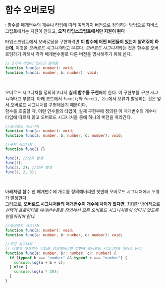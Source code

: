 # 함수 오버로딩

: 함수를 매개변수의 개수나 타입에 따라 여러가지 버전으로 정의하는 방법으로 자바스크립트에서는 지원이 안되고, **오직 타입스크립트에서만 지원이 된다**

타입스크립트에서 오버로딩을 구현하려면 **이 함수에 어떤 버전들이 있는지 알려줘야 하는데**, 이것을 *오버로드 시그니처*라고 부른다. *오버로드 시그니처*라는 것은 함수를 오버로딩하기 위해서 각각 매개변수별로 다른 버전을 명시해주기 위해 쓴다.

```ts
// 2가지 버전이 있다고 알려줌
function func(a: number): void;
function func(a: number, b: number): void;
```

<br>

오버로드 시그니처를 정의하고나서 **실제 함수를 구현**해야 한다. 이 구현부를 *구현 시그니처*라고 부른다. 아래 코드에서 `func();`와 `func(1, 2);`에서 오류가 발생하는 것은 앞서 오버로드 시그니처를 구현해놨기 때문이다.  
함수를 호출할 때, 이런 인수들의 타입이, 실제 구현부에 정의된 이 매개변수의 개수나 타입에 따르지 않고 오버로드 시그니처들 중에 하나의 버전을 따라간다.

```ts
//오버로드 시그니처
function func(a: number): void;
function func(a: number, b: number, c: number): void;

//구현 시그니처
function func() {}

func(); //오류 발생
func(1);
func(1, 2); //오류 발생
func(1, 2, 3);
```

<br>

아래처럼 함수 안 매개변수에 개수를 정의해버리면 첫번째 오버로드 시그니처에서 오류가 발생한다.  
그러므로, **오버로드 시그니처들의 매개변수이 개수에 차이가 있다면**, 최대한 방어적으로 _선택적 프로퍼티로 매개변수들을 정의해서 모든 오버로드 시그니처들이 의미가 있도록 만들어줘야 한다._

```ts
//오버로드 시그니처
function func(a: number): void;
function func(a: number, b: number, c: number): void;

//구현 시그니처
// 이렇게 매개변수 타입을 정의해버리면 첫번째 오버로드 시그니처에 에러가 난다
function func(a: number, b?: number, c?: number) {
  if (typeof b === "number" && typeof c === "number") {
    console.log(a + b + c);
  } else {
    console.log(a * 20);
  }
}
```

<br>

```ts

```

